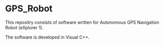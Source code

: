 # GPS_Robot

This repositry consists of software written for Autonomous GPS Navigation Robot (eXplorer 1).

The software is developed in Visual C++.
